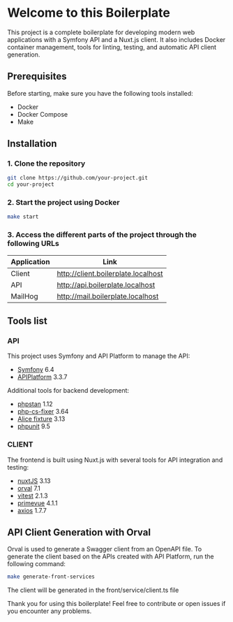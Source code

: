 # Welcome to this Boilerplate

This project is a complete boilerplate for developing modern web applications with a Symfony API and a Nuxt.js client. It also includes Docker container management, tools for linting, testing, and automatic API client generation.

## Prerequisites

Before starting, make sure you have the following tools installed:

- Docker
- Docker Compose
- Make

## Installation

### 1. Clone the repository

```bash
git clone https://github.com/your-project.git
cd your-project
```
   
### 2. Start the project using Docker

```bash
make start
```

### 3. Access the different parts of the project through the following URLs

| Application             | Link                                |
|-------------------------|-------------------------------------|
| Client                  | http://client.boilerplate.localhost |
| API                     | http://api.boilerplate.localhost    |
| MailHog                 | http://mail.boilerplate.localhost   |


## Tools list

### API

This project uses Symfony and API Platform to manage the API:

- [Symfony](https://github.com/symfony/symfony) 6.4
- [APIPlatform](https://github.com/api-platform/api-platform) 3.3.7

Additional tools for backend development:

- [phpstan](https://github.com/phpstan/phpstan) 1.12
- [php-cs-fixer](https://github.com/PHP-CS-Fixer/PHP-CS-Fixer) 3.64
- [Alice fixture](https://github.com/nelmio/alice) 3.13
- [phpunit](https://github.com/sebastianbergmann/phpunit) 9.5

### CLIENT

The frontend is built using Nuxt.js with several tools for API integration and testing:

- [nuxtJS](https://github.com/nuxt/nuxt) 3.13
- [orval](https://github.com/orval-labs/orval) 7.1
- [vitest](https://github.com/vitest-dev/vitest) 2.1.3
- [primevue](https://github.com/primefaces/primevue) 4.1.1
- [axios](https://github.com/axios/axios) 1.7.7


## API Client Generation with Orval

Orval is used to generate a Swagger client from an OpenAPI file. To generate the client based on the APIs created with API Platform, run the following command:

```bash
make generate-front-services
```

The client will be generated in the front/service/client.ts file


Thank you for using this boilerplate! Feel free to contribute or open issues if you encounter any problems.
